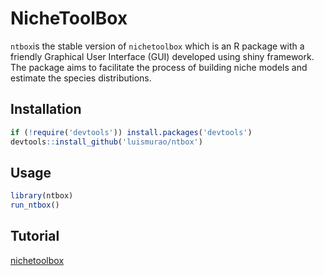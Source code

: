 # NicheToolBox

`ntbox`is the stable version of `nichetoolbox` which is an R package with a friendly Graphical User Interface (GUI) developed using shiny framework. The package aims to facilitate the process of building niche models and estimate the species distributions.

## Installation
```r
if (!require('devtools')) install.packages('devtools')
devtools::install_github('luismurao/ntbox')
```
## Usage 

```r
library(ntbox)
run_ntbox()
```

## Tutorial
[nichetoolbox](https://luismurao.github.io/GSoC/gsoc_final_eval.html)
